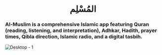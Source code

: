 <div align="center">
  <h1>المُسْلِم</h1>
</div>
<h3>Al-Muslim is a comprehensive Islamic app featuring Quran (reading, listening, and interpretation), Adhkar, Hadith, prayer times, Qibla direction, Islamic radio, and a digital tasbih.</h3>

![Desktop - 1](https://github.com/user-attachments/assets/cc707bdd-3cf9-408c-a5f5-42c5a2fb70f3)

